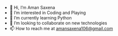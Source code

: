 - 👋 Hi, I’m Aman Saxena
- 👀 I’m interested in Coding and Playing
- 🌱 I’m currently learning Python
- 💞️ I’m looking to collaborate on new technologies
- 📫 How to reach me at amansaxena106@gmail.com

<!---
saxenaaman123321/saxenaaman123321 is a ✨ special ✨ repository because its `README.md` (this file) appears on your GitHub profile.
You can click the Preview link to take a look at your changes.
--->
